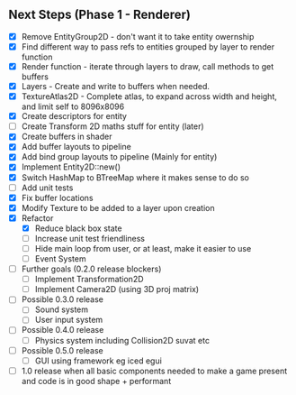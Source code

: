 ## Next Steps (Phase 1 - Renderer)
- [x] Remove EntityGroup2D - don't want it to take entity owernship
- [x] Find different way to pass refs to entities grouped by layer to render function
- [x] Render function - iterate through layers to draw, call methods to get buffers
- [x] Layers - Create and write to buffers when needed.
- [x] TextureAtlas2D - Complete atlas, to expand across width and height, and limit self to 8096x8096
- [x] Create descriptors for entity
- [ ] Create Transform 2D maths stuff for entity (later)
- [x] Create buffers in shader
- [x] Add buffer layouts to pipeline
- [x] Add bind group layouts to pipeline (Mainly for entity)
- [x] Implement Entity2D::new()
- [x] Switch HashMap to BTreeMap where it makes sense to do so
- [ ] Add unit tests
- [x] Fix buffer locations
- [x] Modify Texture to be added to a layer upon creation
- [x] Refactor
  - [x] Reduce black box state
  - [ ] Increase unit test friendliness
  - [ ] Hide main loop from user, or at least, make it easier to use
  - [ ] Event System

- [ ] Further goals (0.2.0 release blockers)
  - [ ] Implement Transformation2D
  - [ ] Implement Camera2D (using 3D proj matrix)

- [ ] Possible 0.3.0 release
  - [ ] Sound system
  - [ ] User input system

- [ ] Possible 0.4.0 release
  - [ ] Physics system including Collision2D suvat etc

- [ ] Possible 0.5.0 release
  - [ ] GUI using framework eg iced egui

- [ ] 1.0 release when all basic components needed to make a game present and code is in good shape + performant

